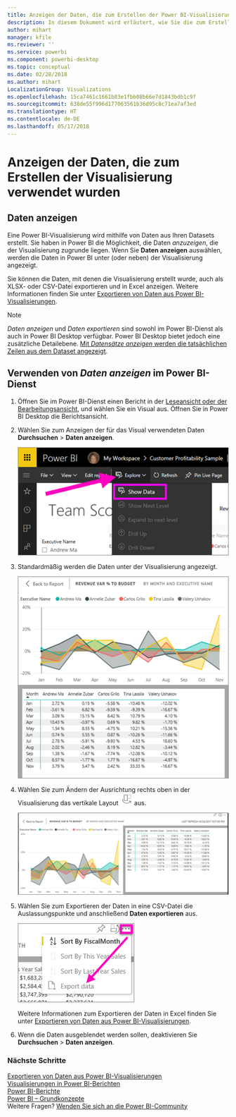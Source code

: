 ```yaml
---
title: Anzeigen der Daten, die zum Erstellen der Power BI-Visualisierung verwendet wurden
description: In diesem Dokument wird erläutert, wie Sie die zum Erstellen eines Visuals in Power BI verwendeten Daten anzeigen und diese Daten in eine CSV-Datei exportieren.
author: mihart
manager: kfile
ms.reviewer: ''
ms.service: powerbi
ms.component: powerbi-desktop
ms.topic: conceptual
ms.date: 02/28/2018
ms.author: mihart
LocalizationGroup: Visualizations
ms.openlocfilehash: 15ca7461c1661b83e1fbb08b66e7d1843bdb1c9f
ms.sourcegitcommit: 638de55f996d177063561b36d95c8c71ea7af3ed
ms.translationtype: HT
ms.contentlocale: de-DE
ms.lasthandoff: 05/17/2018
---
```

# <a name="show-the-data-that-was-used-to-create-the-visualization"></a>Anzeigen der Daten, die zum Erstellen der Visualisierung verwendet wurden
## <a name="show-data"></a>Daten anzeigen
Eine Power BI-Visualisierung wird mithilfe von Daten aus Ihren Datasets erstellt. Sie haben in Power BI die Möglichkeit, die Daten *anzuzeigen*, die der Visualisierung zugrunde liegen. Wenn Sie **Daten anzeigen** auswählen, werden die Daten in Power BI unter (oder neben) der Visualisierung angezeigt.

Sie können die Daten, mit denen die Visualisierung erstellt wurde, auch als XLSX- oder CSV-Datei exportieren und in Excel anzeigen. Weitere Informationen finden Sie unter [Exportieren von Daten aus Power BI-Visualisierungen](power-bi-visualization-export-data.md).

> [!NOTE]
> *Daten anzeigen* und *Daten exportieren* sind sowohl im Power BI-Dienst als auch in Power BI Desktop verfügbar. Power BI Desktop bietet jedoch eine zusätzliche Detailebene. [Mit *Datensätze anzeigen* werden die tatsächlichen Zeilen aus dem Dataset angezeigt](desktop-see-data-see-records.md).
> 
> 

## <a name="using-show-data-in-power-bi-service"></a>Verwenden von *Daten anzeigen* im Power BI-Dienst
1. Öffnen Sie im Power BI-Dienst einen Bericht in der [Leseansicht oder der Bearbeitungsansicht](service-reading-view-and-editing-view.md), und wählen Sie ein Visual aus.  Öffnen Sie in Power BI Desktop die Berichtsansicht.
2. Wählen Sie zum Anzeigen der für das Visual verwendeten Daten **Durchsuchen** > **Daten anzeigen**.
   
   ![Daten anzeigen auswählen](media/service-reports-show-data/power-bi-show-data.png)
3. Standardmäßig werden die Daten unter der Visualisierung angezeigt.
   
   ![Vertikale Anzeige des Visuals und der Daten](media/service-reports-show-data/power-bi-explore-show-data.png)
4. Wählen Sie zum Ändern der Ausrichtung rechts oben in der Visualisierung das vertikale Layout ![](media/service-reports-show-data/power-bi-vertical-icon-new.png) aus.
   
   ![Horizontale Anzeige des Visuals und der Daten](media/service-reports-show-data/power-bi-explore-show-data2.png)
5. Wählen Sie zum Exportieren der Daten in eine CSV-Datei die Auslassungspunkte und anschließend **Daten exportieren** aus.
   
    ![„Daten exportieren“ auswählen](media/service-reports-show-data/power-bi-export-data-new.png)
   
    Weitere Informationen zum Exportieren der Daten in Excel finden Sie unter [Exportieren von Daten aus Power BI-Visualisierungen](power-bi-visualization-export-data.md).
6. Wenn die Daten ausgeblendet werden sollen, deaktivieren Sie **Durchsuchen** > **Daten anzeigen**.

### <a name="next-steps"></a>Nächste Schritte
[Exportieren von Daten aus Power BI-Visualisierungen](power-bi-visualization-export-data.md)    
[Visualisierungen in Power BI-Berichten](power-bi-report-visualizations.md)    
[Power BI-Berichte](service-reports.md)    
[Power BI – Grundkonzepte](service-basic-concepts.md)    
Weitere Fragen? [Wenden Sie sich an die Power BI-Community](http://community.powerbi.com/)


